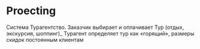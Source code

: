 # Proecting
Система Турагентство. Заказчик выбирает и оплачивает Тур (отдых, экскурсия, шоппинг)_ Турагент определяет тур как «горящий», размеры скидок постоянным клиентам
